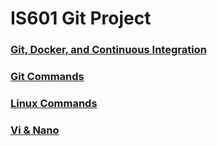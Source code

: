
# IS601 Git Project

### [Git, Docker, and Continuous Integration](https://github.com/sherif-ffs/IS601-git-project/blob/master/project-description.md)
### [Git Commands](https://github.com/sherif-ffs/IS601-git-project/blob/master/git-commands.md)
### [Linux Commands](https://github.com/sherif-ffs/IS601-git-project/blob/master/Linux%20commands.MD)
### [Vi & Nano](https://github.com/sherif-ffs/IS601-git-project/blob/master/Vi%20and%20Nano.md)
